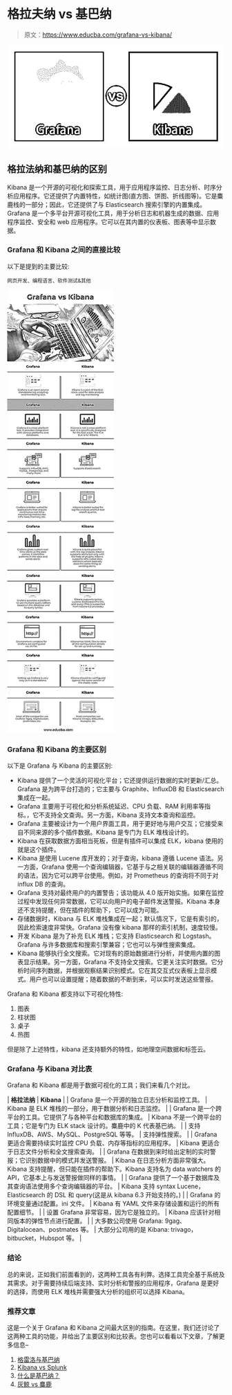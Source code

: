 # 格拉夫纳 vs 基巴纳

> 原文：<https://www.educba.com/grafana-vs-kibana/>

![Grafana vs Kibana](img/d4b60d57529faa3bdf478599e98fd478.png)



## 格拉法纳和基巴纳的区别

Kibana 是一个开源的可视化和探索工具，用于应用程序监控、日志分析、时序分析应用程序。它还提供了内置特性，如统计图(直方图、饼图、折线图等)。它是麋鹿栈的一部分；因此，它还提供了与 Elasticsearch 搜索引擎的内置集成。Grafana 是一个多平台开源可视化工具，用于分析日志和机器生成的数据、应用程序监控、安全和 web 应用程序。它可以在其内置的仪表板、图表等中显示数据。

### Grafana 和 Kibana 之间的直接比较

以下是提到的主要比较:

<small>网页开发、编程语言、软件测试&其他</small>

![Grafana-vs-Kibana-info](img/ef50c9aa41d392aeffd96c8de48e286c.png)



### Grafana 和 Kibana 的主要区别

以下是 Grafana 与 Kibana 的主要区别:

*   Kibana 提供了一个灵活的可视化平台；它还提供运行数据的实时更新/汇总。Grafana 是为跨平台打造的；它主要与 Graphite、InfluxDB 和 Elasticsearch 集成在一起。
*   Grafana 主要用于可视化和分析系统延迟、CPU 负载、RAM 利用率等指标。，它不支持全文查询。另一方面，Kibana 支持文本查询和监控。
*   Grafana 主要被设计为一个用户界面工具，用于更好地与用户交互；它接受来自不同来源的多个插件数据。Kibana 是专门为 ELK 堆栈设计的。
*   Kibana 在获取数据方面相当死板，但是有插件可以集成 ELK，kibana 使用的就是这个插件。
*   Kibana 是使用 Lucene 库开发的；对于查询，kibana 遵循 Lucene 语法。另一方面，Grafana 使用一个查询编辑器，它基于与之相关联的编辑器遵循不同的语法，因为它可以跨平台使用。例如，对 Prometheus 的查询将不同于对 influx DB 的查询。
*   Grafana 支持对最终用户的内置警告；该功能从 4.0 版开始实施。如果在监控过程中发现任何异常数据，它可以向用户的电子邮件发送警报。Kibana 本身还不支持提醒，但在插件的帮助下，它可以成为可能。
*   存储数据时，Kibana 与 ELK 堆栈集成在一起；默认情况下，它是有索引的，因此检索速度非常快。Grafana 没有像 kibana 那样的索引机制，速度较慢。
*   开发 Kibana 是为了补充 ELK 堆栈；它支持 Elasticsearch 和 Logstash。Grafana 与许多数据库和搜索引擎兼容；它也可以与弹性搜索集成。
*   Kibana 能够执行全文搜索。它对现有的原始数据进行分析，并使用内置的图表显示结果。另一方面，Grafana 不支持全文搜索。它更关注实时数据。它分析时间序列数据，并根据观察结果识别模式。它在其交互式仪表板上显示模式。用户也可以设置提醒；随着数据的不断到来，可以实时发送这些警报。

Grafana 和 Kibana 都支持以下可视化特性:

1.  图表
2.  柱状图
3.  桌子
4.  热图

但是除了上述特性，kibana 还支持额外的特性，如地理空间数据和标签云。

### Grafana 与 Kibana 对比表

Grafana 和 Kibana 都是用于数据可视化的工具；我们来看几个对比。

| **格拉法纳** | **Kibana** |
| Grafana 是一个开源的独立日志分析和监控工具。 | Kibana 是 ELK 堆栈的一部分，用于数据分析和日志监控。 |
| Grafana 是一个跨平台的工具。它提供了与各种平台和数据库的集成。 | Kibana 不是一个跨平台的工具；它是专门为 ELK stack 设计的。麋鹿中的 K 代表基巴纳。 |
| 支持 InfluxDB、AWS、MySQL、PostgreSQL 等等。 | 支持弹性搜索。 |
| Grafana 更适合需要持续实时监控 CPU 负载、内存等指标的应用程序。 | Kibana 更适合于日志文件分析和全文搜索查询。 |
| Grafana 在数据到来时给出定制的实时警报；它识别数据中的模式并发送警报。 | Kibana 在日志分析方面非常强大。Kibana 支持提醒，但只能在插件的帮助下。Kibana 支持名为 data watchers 的 API，它基本上与发送警报做同样的事情。 |
| Grafana 提供了一个基于数据库及其查询语法使用多个查询编辑器的平台。 | Kibana 支持 syntax Lucene，Elasticsearch 的 DSL 和 query(这是从 kibana 6.3 开始支持的。) |
| Grafana 的环境变量通过配置。ini 文件。 | Kibana 有 YAML 文件来存储设置和运行的所有配置细节。 |
| 设置 Grafana 非常容易，因为它是独立的。 | Kibana 应该针对相同版本的弹性节点进行配置。 |
| 大多数公司使用 Grafana: 9gag、Digitalocean、postmates 等。 | 大部分公司用的是 Kibana: trivago，bitbucket，Hubspot 等。 |

### 结论

总的来说，正如我们前面看到的，这两种工具各有利弊。选择工具完全基于系统及其需求。对于需要持续后端支持、实时分析和警报的应用程序，Grafana 是更好的选择，而使用 ELK 堆栈并需要强大分析的组织可以选择 Kibana。

### 推荐文章

这是一个关于 Grafana 和 Kibana 之间最大区别的指南。在这里，我们还讨论了这两种工具的功能，并给出了主要区别和比较表。您也可以看看以下文章，了解更多信息–

1.  [格雷洛与基巴纳](https://www.educba.com/graylog-vs-kibana/)
2.  [Kibana vs Splunk](https://www.educba.com/kibana-vs-splunk/)
3.  [什么是基巴纳？](https://www.educba.com/what-is-kibana/)
4.  [灰鲸 vs 麋鹿](https://www.educba.com/graylog-vs-elk/)





